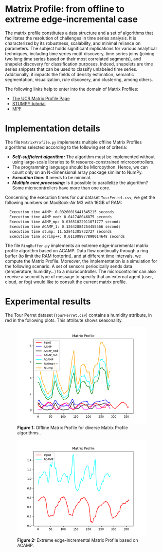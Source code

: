 # Matrix Profile: from offline to extreme edge-incremental case

The matrix profile constitutes a data structure and a set of algorithms that facilitates the resolution of challenges in time series analysis. It is characterized by its robustness, scalability, and minimal reliance on parameters. The subject holds significant implications for various analytical techniques, including time series motif discovery, time series joins (joining two long time series based on their most correlated segments), and shapelet discovery for classification purposes. Indeed, shapelets are time series snippets that can be used to classify unlabeled time series. Additionally, it impacts the fields of density estimation, semantic segmentation, visualization, rule discovery, and clustering, among others.

The following links help to enter into the domain of Matrix Profiles:

- [The UCR Matrix Profile Page](https://www.cs.ucr.edu/~eamonn/MatrixProfile.html)
- [STUMPY tutorial](https://stumpy.readthedocs.io/en/latest/tutorials.html)
- [MPF](https://matrixprofile.org/)

# Implementation details

The file `MatrixProfile.py` implements multiple offline Matrix Profiles algorithms selected according to the following set of criteria:

- ***Self-sufficient algorithm:*** The algorithm must be implemented without using large-scale libraries to fit resource-constrained microcontrollers. 
- The programming language should be Micropython. Hence, we can count only on an N-dimensional array package similar to NumPy.
- ***Execution time:*** It needs to be minimal.
- ***Multiple core processing:*** Is it possible to parallelize the algorithm? Some microcontrollers have more than one core.

Concerning the execution times for our dataset `TourPerret.csv`, we get the following numbers on MacBook-Air M3 with 16GB of RAM:
``` 
  Execution time AAMP: 0.03260016441345215 seconds
  Execution time AAMP_ned: 0.041748046875 seconds
  Execution time AAMP_mp: 0.03651022911071777 seconds
  Execution time ACAMP_1: 0.12642884254455566 seconds
  Execution time stump: 11.52841305732727 seconds
  Execution time scrimp++: 0.011008977890014648 seconds
``` 
The file `RingBuffer.py` implements an extreme edge-incremental matrix profile algorithm based on ACAMP. Data flow continually through a ring buffer (to limit the RAM footprint), and at different time intervals, we compute the Matrix Profile. Moreover, the implementation is a simulation for the following scenario. A set of sensors periodically sends data (temperature, humidity...) to a microcontroller. The microcontroller can also receive a second type of message to specify that an external agent (user, cloud, or fog) would like to consult the current matrix profile.

# Experimental results

The Tour Perret dataset (`TourPerret.csv`) contains a humidity attribute, in red in the following plots. This attribute shows seasonality.

<figure>
    <img src="Figure_1.png"
         alt="Offline Matrix Profile">
    <figcaption><b>Figure 1:</b> Offline Matrix Profile for diverse Matrix Profile algorithms..</figcaption>
</figure>

<figure>
    <img src="Figure_11.png"
         alt="Extreme edge-incremental Matrix Profile">
    <figcaption><b>Figure 2:</b> Extreme edge-incremental Matrix Profile based on ACAMP.</figcaption>
</figure>

<p></p>

  
